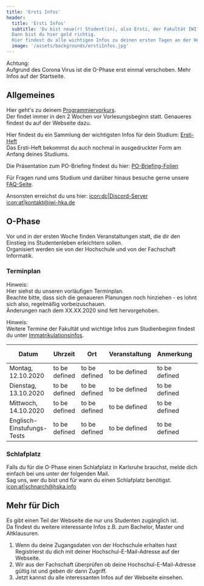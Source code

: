 ```yaml
---
title: 'Ersti Infos'
header:
  title: 'Ersti Infos'
  subtitle: 'Du bist neue(r) Student(in), also Ersti, der Fakultät IWI?
  Dann bist du hier gold richtig.
  Hier findest du alle wichtigen Infos zu deinen ersten Tagen an der Hochschule.'
  image: '/assets/backgrounds/erstiInfos.jpg'
---
```

Achtung:<br />
Aufgrund des Corona Virus ist die O-Phase erst einmal verschoben.
Mehr Infos auf der Startseite.

## Allgemeines
Hier geht's zu deinem [Programmiervorkurs](vorkurs).<br />
Der findet immer in den 2 Wochen vor Vorlesungsbeginn statt. Genaueres findest du auf der Webseite dazu.

Hier findest du ein Sammlung der wichtigsten Infos für dein Studium: [Ersti-Heft]()<br />
Das Ersti-Heft bekommst du auch nochmal in ausgedruckter Form am Anfang deines Studiums. 

Die Präsentation zum PO-Briefing findest du hier: [PO-Briefing-Folien]()

Für Fragen rund ums Studium und darüber hinaus besuche gerne unsere [FAQ-Seite](faq).

Ansonsten erreichst du uns hier:
[icon:dc|Discord-Server](https://discord.gg/Ud5KQnz)
[icon:at|kontakt@iwi-hka.de](kontakt@iwi-hka.de)

## O-Phase
Vor und in der ersten Woche finden Veranstaltungen statt, die dir den Einstieg ins Studentenleben erleichtern sollen.<br />
Organisiert werden sie von der Hochschule und von der Fachschaft Informatik.

### Terminplan
Hinweis:<br />
Hier siehst du unseren vorläufigen Terminplan.<br />
Beachte bitte, dass sich die genaueren Planungen noch hinziehen - es lohnt sich also, regelmäßig vorbeizuschauen.<br />
Änderungen nach dem XX.XX.2020 sind fett hervorgehoben.

Hinweis:<br />
Weitere Termine der Fakultät und wichtige Infos zum Studienbeginn findest du unter [Immatrikulationsinfos](https://www.hs-karlsruhe.de/immatrikulationsinfos.html).

| Datum | Uhrzeit | Ort | Veranstaltung | Anmerkung | Empfohlen für |
| ----------- | ----------- | ----------- | ----------- | ----------- | ----------- |
| Montag, 12.10.2020 | to be defined | to be defined | to be defined | to be defined | to be defined | 
| Dienstag, 13.10.2020 | to be defined | to be defined | to be defined | to be defined | to be defined |
| Mittwoch, 14.10.2020 | to be defined | to be defined | to be defined | to be defined | to be defined |
| Englisch-Einstufungs-Tests | to be defined | to be defined | to be defined | to be defined | to be defined | 

### Schlafplatz
Falls du für die O-Phase einen Schlafplatz in Karlsruhe brauchst, melde dich einfach bei uns unter der folgenden Mail.<br />
Sag uns, wer du bist und für wann du einen Schlafplatz benötigst.
[icon:at|schnarch@hska.info](schnarch@hska.info)

## Mehr für Dich
Es gibt einen Teil der Webseite die nur uns Studenten zugänglich ist.<br />
Da findest du weitere interessante Infos z.B. zum Bachelor, Master und Altklausuren.

1. Wenn du deine Zugangsdaten von der Hochschule erhalten hast Registrierst du dich mit deiner Hochschul-E-Mail-Adresse auf der Webseite.
2. Wir aus der Fachschaft überprüfen ob deine Hochschul-E-Mail-Adresse gültig ist und geben dir dann Zugriff.
3. Jetzt kannst du alle interessanten Infos auf der Webseite einsehen.

